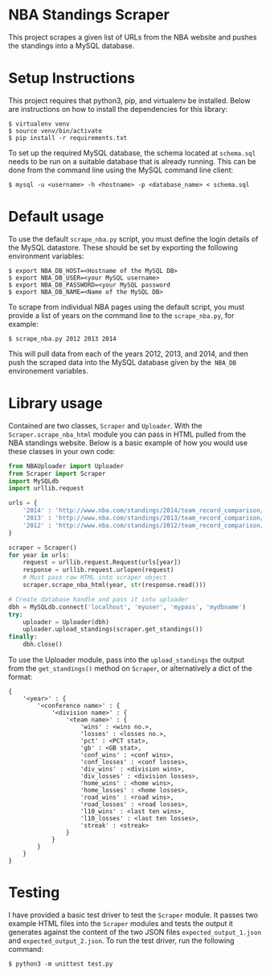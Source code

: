 # NBA Standings Scraper

This project scrapes a given list of URLs from the NBA website and pushes the standings into a MySQL database. 

Setup Instructions
============
This project requires that python3, pip, and virtualenv be installed. Below are instructions on how to install the dependencies for this library:

```
$ virtualenv venv
$ source venv/bin/activate
$ pip install -r requirements.txt
```
To set up the required MySQL database, the schema located at `schema.sql` needs to be run on a suitable database that is already running. This can be done from the command line using the MySQL command line client:
```
$ mysql -u <username> -h <hostname> -p <database_name> < schema.sql
```

Default usage
=============

To use the default `scrape_nba.py` script, you must define the login details of the MySQL datastore. These should be set by exporting the following environment variables:

```
$ export NBA_DB_HOST=<Hostname of the MySQL DB> 
$ export NBA_DB_USER=<your MySQL username>
$ export NBA_DB_PASSWORD=<your MySQL password
$ export NBA_DB_NAME=<Name of the MySQL DB>
```

To scrape from individual NBA pages using the default script, you must provide a list of years on the command line to the `scrape_nba.py`, for example:

```
$ scrape_nba.py 2012 2013 2014
```

This will pull data from each of the years 2012, 2013, and 2014, and then push the scraped data into the MySQL database given by the` NBA_DB` environement variables.

Library usage
=============
Contained are two classes, `Scraper` and `Uploader`. With the `Scraper.scrape_nba_html` module you can pass in HTML pulled from the NBA standings website. 
Below is a basic example of how you would use these classes in your own code:

```py
from NBAUploader import Uploader
from Scraper import Scraper
import MySQLdb 
import urllib.request

urls = {
	'2014' : 'http://www.nba.com/standings/2014/team_record_comparison/conferenceNew_Std_Div.html',
	'2013' : 'http://www.nba.com/standings/2013/team_record_comparison/conferenceNew_Std_Div.html',
	'2012' : 'http://www.nba.com/standings/2012/team_record_comparison/conferenceNew_Std_Div.html'
}

scraper = Scraper()
for year in urls:
	request = urllib.request.Request(urls[year])
	response = urllib.request.urlopen(request)
	# Must pass raw HTML into scraper object
	scraper.scrape_nba_html(year, str(response.read()))

# Create database handle and pass it into uploader
dbh = MySQLdb.connect('localhost', 'myuser', 'mypass', 'mydbname')
try:
	uploader = Uploader(dbh)
	uploader.upload_standings(scraper.get_standings())
finally:
	dbh.close()
```

To use the Uploader module, pass into the `upload_standings` the output from the `get_standings()` method on `Scraper`, or alternatively a dict of the format:
```
{
	'<year>' : {
		'<conference name>' : {
			'<division name>' : {
				'<team name>' : {
					'wins' : <wins no.>,
					'losses' : <losses no.>,
					'pct' : <PCT stat>,
					'gb' : <GB stat>,
					'conf_wins' : <conf wins>,
					'conf_losses' : <conf losses>,
					'div_wins' : <division wins>,
					'div_losses' : <division losses>,
					'home_wins' : <home wins>,
					'home_losses' : <home losses>,
					'road_wins' : <road wins>,
					'road_losses' : <road losses>,
					'l10_wins' : <last ten wins>,
					'l10_losses' : <last ten losses>,
					'streak' : <streak>
				}
			}
		}
	}
}
```

Testing
=======
I have provided a basic test driver to test the `Scraper` module. It passes two example HTML files into the `Scraper` modules and tests the output it generates against the content of the two JSON files `expected_output_1.json` and `expected_output_2.json`. To run the test driver, run the following command:
```
$ python3 -m unittest test.py
```


